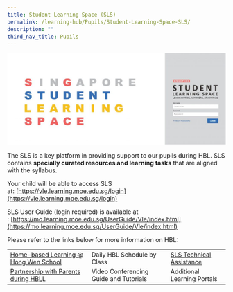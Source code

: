 ```yaml
---
title: Student Learning Space (SLS)
permalink: /learning-hub/Pupils/Student-Learning-Space-SLS/
description: ""
third_nav_title: Pupils
---
```

![](/images/Learning%20Hub/Pupils/Student%20learning%20space%20(SLS)/SLS20log20In20Picture.jpg)

The SLS is a key platform in providing support to our pupils during HBL. SLS contains **specially curated resources and learning tasks** that are aligned with the syllabus.

Your child will be able to access SLS at: [https://vle.learning.moe.edu.sg/login](https://vle.learning.moe.edu.sg/login)

SLS User Guide (login required) is available at : [https://mo.learning.moe.edu.sg/UserGuide/Vle/index.html](https://mo.learning.moe.edu.sg/UserGuide/Vle/index.html)

Please refer to the links below for more information on HBL:

|                                       |                                        |                             |
|---------------------------------------|----------------------------------------|-----------------------------|
| [Home-based Learning @ Hong Wen School](/learning-hub/Pupils/Home-Based-Learning-Hong-Wen-School/) |       Daily HBL Schedule by Class      |   [SLS Technical Assistance](/learning-hub/Pupils/SLS-Technical-Assistance/)  |
|  [Partnership with Parents during HBL](/Partnership-with-Parents-during-HBL/)L  | Video Conferencing Guide and Tutorials | Additional Learning Portals |